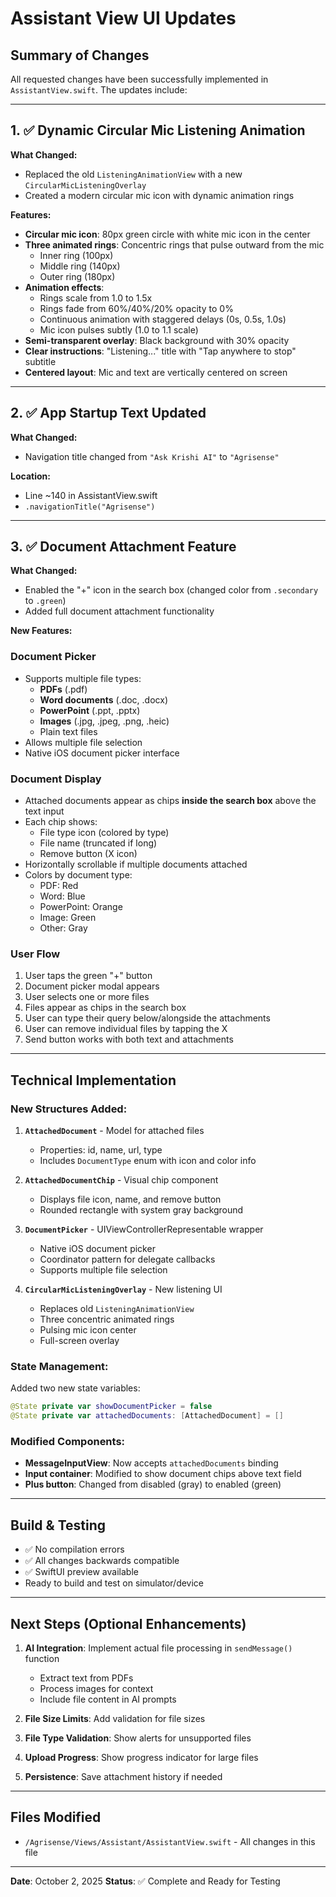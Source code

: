 # Assistant View UI Updates

## Summary of Changes

All requested changes have been successfully implemented in `AssistantView.swift`. The updates include:

---

## 1. ✅ Dynamic Circular Mic Listening Animation

**What Changed:**
- Replaced the old `ListeningAnimationView` with a new `CircularMicListeningOverlay`
- Created a modern circular mic icon with dynamic animation rings

**Features:**
- **Circular mic icon**: 80px green circle with white mic icon in the center
- **Three animated rings**: Concentric rings that pulse outward from the mic
  - Inner ring (100px)
  - Middle ring (140px)  
  - Outer ring (180px)
- **Animation effects**:
  - Rings scale from 1.0 to 1.5x
  - Rings fade from 60%/40%/20% opacity to 0%
  - Continuous animation with staggered delays (0s, 0.5s, 1.0s)
  - Mic icon pulses subtly (1.0 to 1.1 scale)
- **Semi-transparent overlay**: Black background with 30% opacity
- **Clear instructions**: "Listening..." title with "Tap anywhere to stop" subtitle
- **Centered layout**: Mic and text are vertically centered on screen

---

## 2. ✅ App Startup Text Updated

**What Changed:**
- Navigation title changed from `"Ask Krishi AI"` to `"Agrisense"`

**Location:**
- Line ~140 in AssistantView.swift
- `.navigationTitle("Agrisense")`

---

## 3. ✅ Document Attachment Feature

**What Changed:**
- Enabled the "+" icon in the search box (changed color from `.secondary` to `.green`)
- Added full document attachment functionality

**New Features:**

### Document Picker
- Supports multiple file types:
  - **PDFs** (.pdf)
  - **Word documents** (.doc, .docx)
  - **PowerPoint** (.ppt, .pptx)
  - **Images** (.jpg, .jpeg, .png, .heic)
  - Plain text files
- Allows multiple file selection
- Native iOS document picker interface

### Document Display
- Attached documents appear as chips **inside the search box** above the text input
- Each chip shows:
  - File type icon (colored by type)
  - File name (truncated if long)
  - Remove button (X icon)
- Horizontally scrollable if multiple documents attached
- Colors by document type:
  - PDF: Red
  - Word: Blue
  - PowerPoint: Orange
  - Image: Green
  - Other: Gray

### User Flow
1. User taps the green "+" button
2. Document picker modal appears
3. User selects one or more files
4. Files appear as chips in the search box
5. User can type their query below/alongside the attachments
6. User can remove individual files by tapping the X
7. Send button works with both text and attachments

---

## Technical Implementation

### New Structures Added:

1. **`AttachedDocument`** - Model for attached files
   - Properties: id, name, url, type
   - Includes `DocumentType` enum with icon and color info

2. **`AttachedDocumentChip`** - Visual chip component
   - Displays file icon, name, and remove button
   - Rounded rectangle with system gray background

3. **`DocumentPicker`** - UIViewControllerRepresentable wrapper
   - Native iOS document picker
   - Coordinator pattern for delegate callbacks
   - Supports multiple file selection

4. **`CircularMicListeningOverlay`** - New listening UI
   - Replaces old `ListeningAnimationView`
   - Three concentric animated rings
   - Pulsing mic icon center
   - Full-screen overlay

### State Management:

Added two new state variables:
```swift
@State private var showDocumentPicker = false
@State private var attachedDocuments: [AttachedDocument] = []
```

### Modified Components:

- **MessageInputView**: Now accepts `attachedDocuments` binding
- **Input container**: Modified to show document chips above text field
- **Plus button**: Changed from disabled (gray) to enabled (green)

---

## Build & Testing

- ✅ No compilation errors
- ✅ All changes backwards compatible
- ✅ SwiftUI preview available
- Ready to build and test on simulator/device

---

## Next Steps (Optional Enhancements)

1. **AI Integration**: Implement actual file processing in `sendMessage()` function
   - Extract text from PDFs
   - Process images for context
   - Include file content in AI prompts

2. **File Size Limits**: Add validation for file sizes
3. **File Type Validation**: Show alerts for unsupported files
4. **Upload Progress**: Show progress indicator for large files
5. **Persistence**: Save attachment history if needed

---

## Files Modified

- `/Agrisense/Views/Assistant/AssistantView.swift` - All changes in this file

---

**Date**: October 2, 2025
**Status**: ✅ Complete and Ready for Testing
